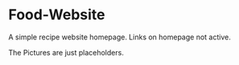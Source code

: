 # Food-Website
A simple recipe website homepage. Links on homepage not active.

The Pictures are just placeholders.
